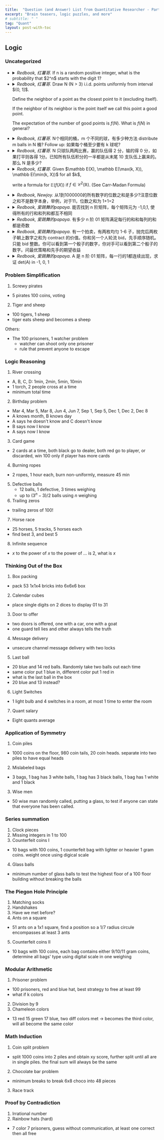 ```yaml
---
title:  "Question (and Answer) List from Quantitative Researcher - Part 1. Logic"
excerpt: "Brain teasers, logic puzzles, and more"
# subtitle: " "
tag: "Quant"
layout: post-with-toc
---
```


<!-- template

- <details><summary><cite>Redbook, 爱跳舞的papaya.</cite>
  ...
  </summary>
  ...
  </details>

-->

## Logic

### Uncategorized

- <details><summary><cite>Redbook, 红薯哥.</cite>
  If n is a random positive integer, what is the probability that $2^n$ starts with the digit 1?
  </summary>
  ...
  </details>


- <details><summary><cite>Redbook, 红薯哥.</cite>
  Draw N (N > 3) i.i.d. points uniformly from interval $(0, 1]$.

  Define the neighbor of a point as the closest point to it (excluding itself).

  If the neighbor of its neighbor is the point itself we call this point a good point.

  The expectation of the number of good points is $f(N)$. What is $f(N)$ in general?
  </summary>
  ...
  </details>


- <details><summary><cite>Redbook, 红薯哥.</cite>
  N个相同的桶，m 个不同的球，有多少种方法 distribute m balls in N 桶? Follow up: 如果每个桶至少要有 k 球呢?
  </summary>
  ...
  </details>

- <details><summary><cite>Redbook, 红薯哥.</cite>
  N 只球队两两比赛，赢的队伍得 2 分，输的得 0 分，如果打平则各得 1分。已知所有队伍积分的一半都是从末尾 10 支队伍上赢来的。那么 N 是多少?
  </summary>
  ...
  </details>

- <details><summary><cite>Redbook, 红薯哥.</cite>
  Given $\mathbb E(X), \mathbb E(\max(k, X)), \mathbb E(\min(k, X))$ for all $k$,

  write a formula for $\mathbb E(f(X))$ if $f\in\mathcal C^2(\mathbb R)$. (See Carr-Madan Formula)
  </summary>
  ...
  </details>


- <details><summary><cite>Redbook, Newjoy.</cite>
  从1到1000000的所有数字的位数之和是多少?注意位数之和不是数字本身，举例，对于11，位数之和为 1+1=2
  </summary>
  ...
  </details>


- <details><summary><cite>Redbook, 爱跳舞的papaya.</cite>
  能否找到 n 阶矩阵，每个矩阵元为 -1,0,1, 使得所有的行和和列和都互不相同
  </summary>
  ...
  </details>



- <details><summary><cite>Redbook, 爱跳舞的papaya.</cite>
  有多少 n 阶 01 矩阵满足每行的和和每列的和都是奇数
  </summary>
  We can always consider the left upper $n-1$ size square matrix.

  For any combinations of $0$ and $1$ in this submatrix, the last row and last column (both except the last element) will be determined by the parity of the submatrix.

  Then, an important argument is that the last row and the last column's parity must be the same.

  Thus, the last element is determined. The total number of such matrices is $2^{(n-1)^2}$.
  </details>

- <details><summary><cite>Redbook, 爱跳舞的papaya.</cite>
  有一个拍卖，有两枚均匀 1-6 子，抛完后两枚子朝上数字之和为 contract 的价值。你和另一个人轮流 bid，先手顺序随机。只能 bid 整数。你可以看到第一个骰子的数字，你对手可以看到第二个骰子的数字。问最优策略和先手的期望收益
  </summary>
  ...
  </details>


- <details><summary><cite>Redbook, 爱跳舞的papaya.</cite>
  A 是 n 阶 01 矩阵，每一行的1都连续出现，求证 det(A) in -1, 0, 1
  </summary>
  We may only consider the case $\mathrm{det}(A) = \pm1$, which means $A$ has full rank.

  In this case, we can assert that each row must have at least one $1$.

  Now, think of the start index of $1$ in each row. Either the start index of $1$ in all rows differ, or there will be two rows with the same start index.

  In the first case, we can swap the rows to make the matrix upper triangular, and the determinant up to row permutation is 1, which means $\pm1$ before any permutation.

  In the second case, we can substract the row of less $1$-s buy the one having more (they cannot have equal many $1$-s or the matrix is not full rank).

  Do this until all rows start with different index.

  We can be sure that this will not last forever since each time the total number of $1$ is reduced.

  Then we can swap the rows to make the matrix upper triangular, and the determinant up to row permutation is 1, which means $\pm1$ before any permutation.
  </details>


### Problem Simplification

1. Screwy pirates
  - 5 pirates 100 coins, voting
2. Tiger and sheep
  - 100 tigers, 1 sheep
  - tiger eats sheep and becomes a sheep


Others:

- The 100 prisoners, 1 watcher problem
  - watcher can shoot only one prisoner
  - rule that prevent anyone to escape

### Logic Reasoning

1. River crossing
  - A, B, C, D: 1min, 2min, 5min, 10min
  - 1 torch, 2 people cross at a time
  - minimum total time
2. Birthday problem
  - Mar 4, Mar 5, Mar 8, Jun 4, Jun 7, Sep 1, Sep 5, Dec 1, Dec 2, Dec 8
  - A knows month, B knows day
  - A says he doesn't know and C doesn't know
  - B says now I know
  - A says now I know
3. Card game
  - 2 cards at a time, both black go to dealer, both red go to player, or discarded, win 100 only if player has more cards
4. Burning ropes
  - 2 ropes, 1 hour each, burn non-uniformly, measure 45 min
5. Defective balls
    - 12 balls, 1 defective, 3 times weighing
    - up to $(3^n-3)/2$ balls using $n$ weighing
6. Trailing zeros
  - trailing zeros of $100!$
7. Horse race
  - 25 horses, 5 tracks, 5 horses each
  - find best 3, and best 5
8. Infinite sequence
  - $x$ to the power of $x$ to the power of ... is 2, what is $x$

### Thinking Out of the Box

1. Box packing
  - pack 53 1x1x4 bricks into 6x6x6 box
2. Calendar cubes
  - place single digits on 2 dices to display 01 to 31
3. Door to offer
  - two doors is offered, one with a car, one with a goat
  - one guard tell lies and other always tells the truth
4. Message delivery
  - unsecure channel message delivery with two locks
5. Last ball
  - 20 blue and 14 red balls. Randomly take two balls out each time
  - same color put 1 blue in, different color put 1 red in
  - what is the last ball in the box
  - 20 blue and 13 instead?
6. Light Switches
  - 1 light bulb and 4 switches in a room, at most 1 time to enter the room
7. Quant salary
  - Eight quants average

### Application of Symmetry

1. Coin piles
  - 1000 coins on the floor, 980 coin tails, 20 coin heads. separate into two piles to have equal heads
2. Mislabeled bags
  - 3 bags, 1 bag has 3 white balls, 1 bag has 3 black balls, 1 bag has 1 white and 1 black
3. Wise men
  - 50 wise man randomly called, putting a glass, to test if anyone can state that everyone has been called.

### Series summation

1. Clock pieces
2. Missing integers in 1 to 100
3. Counterfeit coins I
  - 10 bags with 100 coins, 1 counterfeit bag with lighter or heavier 1 gram coins. weight once using digical scale
4. Glass balls
  - minimum number of glass balls to test the highest floor of a 100 floor building without breaking the balls

### The Piegon Hole Principle

1. Matching socks
2. Handshakes
3. Have we met before?
4. Ants on a square
  - 51 ants on a 1x1 square, find a position so a 1/7 radius circule encompasses at least 3 ants
5. Counterfeit coins II
  - 10 bags with 100 coins, each bag contains either 9/10/11 gram coins, determine all bags' type using digital scale in one weighing

### Modular Arithmetic

1. Prisoner problem
  - 100 prisoners, red and blue hat, best strategy to free at least 99
  - what if k colors
2. Division by 9
3. Chameleon colors
  - 13 red 15 green 17 blue, two diff colors met -> becomes the third color, will all become the same color

### Math Induction

1. Coin split problem
  - split 1000 coins into 2 piles and obtain xy score, further split until all are in single piles. the final sum will always be the same
2. Chocolate bar problem
  - minimum breaks to break 6x8 choco into 48 pieces
3. Race track

### Proof by Contradiction

1. Irrational number
2. Rainbow hats (hard)
  - 7 color 7 prisoners, guess without communication, at least one correct then all free

